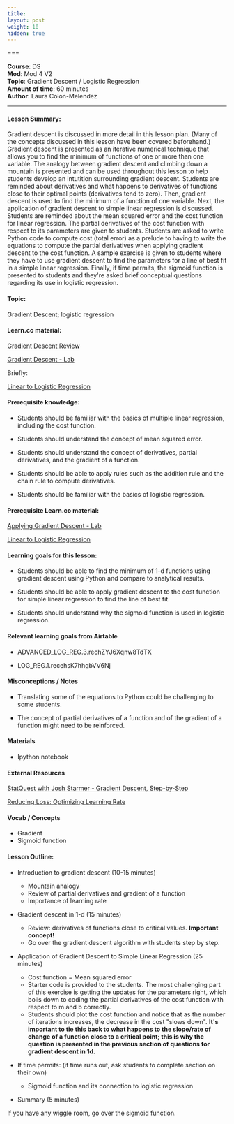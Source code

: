```yaml
---
title: 
layout: post
weight: 10
hidden: true
---
```


===


**Course**: DS   <br/>
**Mod**: Mod 4 V2             <br/>
**Topic**: Gradient Descent / Logistic Regression   <br/>
**Amount of time**: 60  minutes  <br/>
**Author**: Laura Colon-Melendez


***

#### Lesson Summary:

Gradient descent is discussed in more detail in this lesson plan. (Many of the concepts discussed in this lesson have been covered beforehand.) Gradient descent is presented as an iterative numerical technique that allows you to find the minimum of functions of one or more than one variable. The analogy between gradient descent and climbing down a mountain is presented and can be used throughout this lesson to help students develop an intutition surrounding gradient descent. Students are reminded about derivatives and what happens to derivatives of functions close to their optimal points (derivatives tend to zero). Then, gradient descent is used to find the minimum of a function of one variable. Next, the application of gradient descent to simple linear regression is discussed. Students are reminded about the mean squared error and the cost function for linear regression. The partial derivatives of the cost function with respect to its parameters are given to students. Students are asked to write Python code to compute cost (total error) as a prelude to having to write the equations to compute the partial derivatives when applying gradient descent to the cost function. A sample exercise is given to students where they have to use gradient descent to find the parameters for a line of best fit in a simple linear regression. Finally, if time permits, the sigmoid function is presented to students and they're asked brief conceptual questions regarding its use in logistic regression. 



#### Topic:

Gradient Descent; logistic regression

#### Learn.co material:

[Gradient Descent Review](https://github.com/learn-co-curriculum/dsc-gradient-descent-review)

[Gradient Descent - Lab](https://github.com/learn-co-curriculum/dsc-gradient-descent-lab)

Briefly:

[Linear to Logistic Regression](https://github.com/learn-co-curriculum/dsc-linear-to-logistic-regression)


#### Prerequisite knowledge: 

* Students should be familiar with the basics of multiple linear regression, including the cost function. 

* Students should understand the concept of mean squared error.

* Students should understand the concept of derivatives, partial derivatives, and the gradient of a function.

* Students should be able to apply rules such as the addition rule and the chain rule to compute derivatives.

* Students should be familiar with the basics of logistic regression. 

#### Prerequisite Learn.co material:

[Applying Gradient Descent - Lab](https://github.com/learn-co-curriculum/dsc-applying-gradient-descent-lab)

[Linear to Logistic Regression](https://github.com/learn-co-curriculum/dsc-linear-to-logistic-regression)

#### Learning goals for this lesson:

* Students should be able to find the minimum of 1-d functions using gradient descent using Python and compare to analytical results.  

* Students should be able to apply gradient descent to the cost function for simple linear regression to find the line of best fit. 

* Students should understand why the sigmoid function is used in logistic regression. 

#### Relevant learning goals from Airtable 

* ADVANCED_LOG_REG.3.rechZYJ6Xqnw8TdTX

* LOG_REG.1.recehsK7hhgbVV6Nj

#### Misconceptions / Notes

* Translating some of the equations to Python could be challenging to some students.

* The concept of partial derivatives of a function and of the gradient of a function might need to be reinforced. 

#### Materials

- Ipython notebook

#### External Resources

[StatQuest with Josh Starmer - Gradient Descent, Step-by-Step](https://www.youtube.com/watch?v=sDv4f4s2SB8)

[Reducing Loss: Optimizing Learning Rate](https://developers.google.com/machine-learning/crash-course/fitter/graph)

#### Vocab / Concepts 

* Gradient
* Sigmoid function


#### Lesson Outline:

* Introduction to gradient descent (10-15 minutes)
    * Mountain analogy 
    * Review of partial derivatives and gradient of a function 
    * Importance of learning rate  
    
* Gradient descent in 1-d (15 minutes) 
    * Review: derivatives of functions close to critical values. **Important concept!**
    * Go over the gradient descent algorithm with students step by step.
    
* Application of Gradient Descent to Simple Linear Regression (25 minutes) 
    * Cost function = Mean squared error
    * Starter code is provided to the students. The most challenging part of this exercise is getting the updates for the parameters right, which boils down to coding the partial derivatives of the cost function with respect to m and b correctly. 
    * Students should plot the cost function and notice that as the number of iterations increases, the decrease in the cost "slows down". __It's important to tie this back to what happens to the slope/rate of change of a function close to a critical point; this is why the question is presented in the previous section of questions for gradient descent in 1d.__

* If time permits: (if time runs out, ask students to complete section on their own)
    * Sigmoid function and its connection to logistic regression
    
* Summary (5 minutes)

If you have any wiggle room, go over the sigmoid function. 